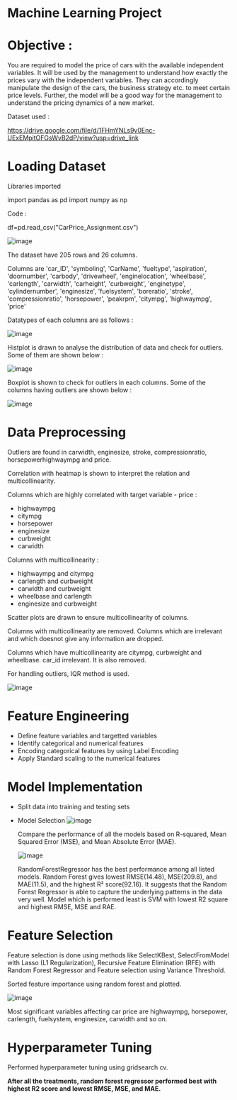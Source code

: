 # Machine Learning Project
# Objective :

You are required to model the price of cars with the available independent variables. It will be used by the management to understand how exactly the prices vary with the independent variables. They can accordingly manipulate the design of the cars, the business strategy etc. to meet certain price levels. Further, the model will be a good way for the management to
understand the pricing dynamics of a new market.


Dataset used : 

https://drive.google.com/file/d/1FHmYNLs9v0Enc-UExEMpitOFGsWvB2dP/view?usp=drive_link

# Loading Dataset

Libraries imported

import pandas as pd
import numpy as np

Code : 

df=pd.read_csv("CarPrice_Assignment.csv")

![image](https://github.com/user-attachments/assets/dde549ab-fb45-4853-94eb-587696dae33c)

The dataset have 205 rows and 26 columns.

Columns are 'car_ID', 'symboling', 'CarName', 'fueltype', 'aspiration',
       'doornumber', 'carbody', 'drivewheel', 'enginelocation', 'wheelbase',
       'carlength', 'carwidth', 'carheight', 'curbweight', 'enginetype',
       'cylindernumber', 'enginesize', 'fuelsystem', 'boreratio', 'stroke',
       'compressionratio', 'horsepower', 'peakrpm', 'citympg', 'highwaympg',
       'price'

Datatypes of each columns are as follows :

![image](https://github.com/user-attachments/assets/b62b888b-086e-4b93-ac98-40afc89590bb)

Histplot is drawn to analyse the distribution of data and check for outliers. Some of them are shown below :

![image](https://github.com/user-attachments/assets/0a10b230-10a3-492d-9aed-b7563b551477)

Boxplot is shown to check for outliers in each columns. Some of the columns having outliers are shown below :

![image](https://github.com/user-attachments/assets/a560cd6f-d438-40d3-8cc3-4e715ee7a332)

# Data Preprocessing

Outliers are found in carwidth, enginesize, stroke, compressionratio, horsepowerhighwaympg and price.

Correlation with heatmap is shown to interpret the relation and multicollinearity.

Columns which are highly correlated with target variable - price :

* highwaympg
* citympg
* horsepower
* enginesize
* curbweight
* carwidth

Columns with multicollinearity :

* highwaympg and citympg
* carlength and curbweight
* carwidth and curbweight
* wheelbase and carlength
* enginesize and curbweight

Scatter plots are drawn to ensure multicollinearity of columns. 

Columns with multicollinearity are removed. Columns which are irrelevant and which doesnot give any information are dropped.

Columns which have multicollinearity are citympg, curbweight and wheelbase. car_id irrelevant. It is also removed.

For handling outliers, IQR method is used.

![image](https://github.com/user-attachments/assets/ea53d4f7-a9bc-42a0-955c-f21a0a016a4b)

# Feature Engineering

* Define feature variables and targetted variables
* Identify categorical and numerical features
* Encoding categorical features by using Label Encoding
* Apply Standard scaling to the numerical features

# Model Implementation

* Split data into training and testing sets
* Model Selection
  ![image](https://github.com/user-attachments/assets/b6ea998a-065f-420f-b1d4-b754b9eea02e)

  Compare the performance of all the models based on R-squared, Mean Squared Error (MSE), and Mean Absolute Error (MAE).

  ![image](https://github.com/user-attachments/assets/9913f670-0bbd-4cf7-88ac-cb96b23ac2d9)

  RandomForestRegressor has the best performance among all listed models.
Random Forest gives lowest RMSE(14.48), MSE(209.8), and MAE(11.5), and the highest R² score(92.16). It suggests that the Random Forest Regressor is able to capture the underlying patterns in the data very well. Model which is performed least is SVM with lowest R2 square and highest RMSE, MSE and RAE.

# Feature Selection

Feature selection is done using methods like SelectKBest, SelectFromModel with Lasso (L1 Regularization), Recursive Feature Elimination (RFE) with Random Forest Regressor and
Feature selection using Variance Threshold.

Sorted feature importance using random forest and plotted.

![image](https://github.com/user-attachments/assets/db5d4458-bc2c-47b7-98dc-f91cd689682b)

Most significant variables affecting car price are highwaympg, horsepower, carlength, fuelsystem, enginesize, carwidth and so on.

# Hyperparameter Tuning

Performed hyperparameter tuning using gridsearch cv.

**After all the treatments, random forest regressor performed best with highest R2 score and lowest RMSE, MSE, and MAE.**
